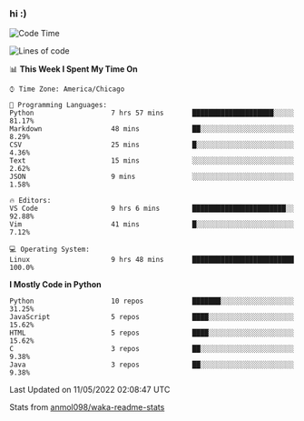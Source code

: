 ### hi :)

<!--START_SECTION:waka-->
![Code Time](http://img.shields.io/badge/Code%20Time-0-blue)

![Lines of code](https://img.shields.io/badge/From%20Hello%20World%20I%27ve%20Written-510%20Thousand%20lines%20of%20code-blue)

📊 **This Week I Spent My Time On** 

```text
⌚︎ Time Zone: America/Chicago

💬 Programming Languages: 
Python                   7 hrs 57 mins       ████████████████████░░░░░   81.17% 
Markdown                 48 mins             ██░░░░░░░░░░░░░░░░░░░░░░░   8.29% 
CSV                      25 mins             █░░░░░░░░░░░░░░░░░░░░░░░░   4.36% 
Text                     15 mins             ░░░░░░░░░░░░░░░░░░░░░░░░░   2.62% 
JSON                     9 mins              ░░░░░░░░░░░░░░░░░░░░░░░░░   1.58%

🔥 Editors: 
VS Code                  9 hrs 6 mins        ███████████████████████░░   92.88% 
Vim                      41 mins             █░░░░░░░░░░░░░░░░░░░░░░░░   7.12%

💻 Operating System: 
Linux                    9 hrs 48 mins       █████████████████████████   100.0%

```

**I Mostly Code in Python** 

```text
Python                   10 repos            ███████░░░░░░░░░░░░░░░░░░   31.25% 
JavaScript               5 repos             ████░░░░░░░░░░░░░░░░░░░░░   15.62% 
HTML                     5 repos             ████░░░░░░░░░░░░░░░░░░░░░   15.62% 
C                        3 repos             ██░░░░░░░░░░░░░░░░░░░░░░░   9.38% 
Java                     3 repos             ██░░░░░░░░░░░░░░░░░░░░░░░   9.38%

```



 Last Updated on 11/05/2022 02:08:47 UTC
<!--END_SECTION:waka-->

Stats from [anmol098/waka-readme-stats](https://github.com/anmol098/waka-readme-stats)